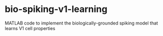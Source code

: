 # bio-spiking-v1-learning
 MATLAB code to implement the biologically-grounded spiking model that learns V1 cell properties
